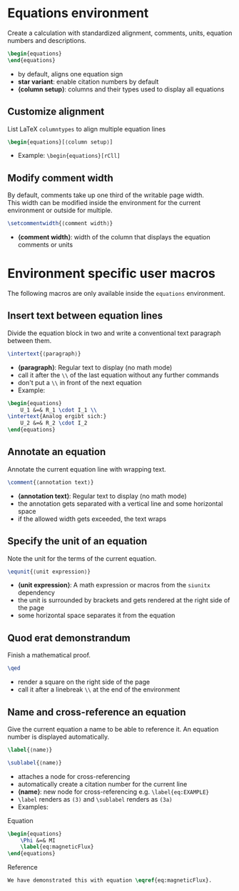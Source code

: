 # Equations environment

Create a calculation with standardized alignment, comments, units, equation numbers and descriptions.
```latex
\begin{equations}
\end{equations}
``` 
- by default, aligns one equation sign
- **star variant**: enable citation numbers by default
- **⟨column setup⟩**: columns and their types used to display all equations

## Customize alignment

List LaTeX `columntypes` to align multiple equation lines
```latex
\begin{equations}[⟨column setup⟩]
```
- Example: `\begin{equations}[rCll]`

## Modify comment width

By default, comments take up one third of the writable page width.  
This width can be modified inside the environment for the current environment or outside for multiple.
```latex
\setcommentwidth{⟨comment width⟩}
```
- **⟨comment width⟩**: width of the column that displays the equation comments or units

# Environment specific user macros

The following macros are only available inside the `equations` environment.

## Insert text between equation lines

Divide the equation block in two and write a conventional text paragraph between them.
```latex
\intertext{⟨paragraph⟩}
```
- **⟨paragraph⟩**: Regular text to display (no math mode)
- call it after the `\\` of the last equation without any further commands
- don't put a `\\` in front of the next equation
- Example:
```latex
\begin{equations}
    U_1 &=& R_1 \cdot I_1 \\
\intertext{Analog ergibt sich:}
    U_2 &=& R_2 \cdot I_2 
\end{equations}
```

## Annotate an equation

Annotate the current equation line with wrapping text.
```latex
\comment{⟨annotation text⟩}
```
- **⟨annotation text⟩**: Regular text to display (no math mode)
- the annotation gets separated with a vertical line and some horizontal space
- if the allowed width gets exceeded, the text wraps

## Specify the unit of an equation

Note the unit for the terms of the current equation.
```latex
\equnit{⟨unit expression⟩}
```
- **⟨unit expression⟩**: A math expression or macros from the `siunitx` dependency
- the unit is surrounded by brackets and gets rendered at the right side of the page
- some horizontal space separates it from the equation

## Quod erat demonstrandum

Finish a mathematical proof.
```latex
\qed
```
- render a square on the right side of the page
- call it after a linebreak `\\` at the end of the environment

## Name and cross-reference an equation

Give the current equation a name to be able to reference it. An equation number is displayed automatically.
```latex
\label{⟨name⟩}
```
```latex
\sublabel{⟨name⟩}
```
- attaches a node for cross-referencing
- automatically create a citation number for the current line
- **⟨name⟩**: new node for cross-referencing e.g. `\label{eq:EXAMPLE}`
- `\label` renders as `(3)` and `\sublabel` renders as `(3a)`
- Examples:

Equation
```latex
\begin{equations}
    \Phi &=& MI
    \label{eq:magneticFlux}
\end{equations}
```

Reference
```latex
We have demonstrated this with equation \eqref{eq:magneticFlux}.
```